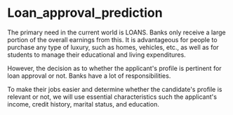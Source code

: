 # Loan_approval_prediction
The primary need in the current world is LOANS. Banks only receive a large portion of the overall earnings from this. It is advantageous for people to purchase any type of luxury, such as homes, vehicles, etc., as well as for students to manage their educational and living expenditures.

However, the decision as to whether the applicant's profile is pertinent for loan approval or not. Banks have a lot of responsibilities.



To make their jobs easier and determine whether the candidate's profile is relevant or not, we will use essential characteristics such the applicant's income, credit history, marital status, and education.
